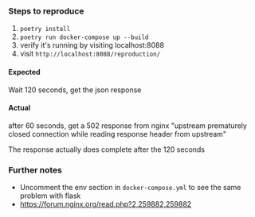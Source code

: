 
### Steps to reproduce

1. `poetry install`
2. `poetry run docker-compose up --build`
3. verify it's running by visiting localhost:8088
4. visit `http://localhost:8088/reproduction/`

#### Expected

Wait 120 seconds, get the json response

#### Actual

after 60 seconds, get a 502 response from nginx
"upstream prematurely closed connection while reading response header from upstream"

The response actually does complete after the 120 seconds


### Further notes

* Uncomment the env section in `docker-compose.yml` to see the same problem with flask
* https://forum.nginx.org/read.php?2,259882,259882